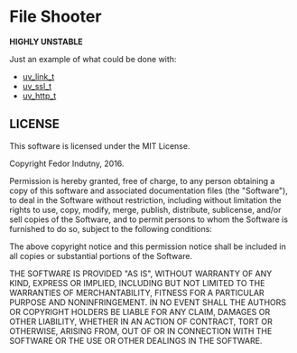 # File Shooter

**HIGHLY UNSTABLE**

Just an example of what could be done with:

* [uv_link_t][0]
* [uv_ssl_t][1]
* [uv_http_t][2]

## LICENSE

This software is licensed under the MIT License.

Copyright Fedor Indutny, 2016.

Permission is hereby granted, free of charge, to any person obtaining a
copy of this software and associated documentation files (the
"Software"), to deal in the Software without restriction, including
without limitation the rights to use, copy, modify, merge, publish,
distribute, sublicense, and/or sell copies of the Software, and to permit
persons to whom the Software is furnished to do so, subject to the
following conditions:

The above copyright notice and this permission notice shall be included
in all copies or substantial portions of the Software.

THE SOFTWARE IS PROVIDED "AS IS", WITHOUT WARRANTY OF ANY KIND, EXPRESS
OR IMPLIED, INCLUDING BUT NOT LIMITED TO THE WARRANTIES OF
MERCHANTABILITY, FITNESS FOR A PARTICULAR PURPOSE AND NONINFRINGEMENT. IN
NO EVENT SHALL THE AUTHORS OR COPYRIGHT HOLDERS BE LIABLE FOR ANY CLAIM,
DAMAGES OR OTHER LIABILITY, WHETHER IN AN ACTION OF CONTRACT, TORT OR
OTHERWISE, ARISING FROM, OUT OF OR IN CONNECTION WITH THE SOFTWARE OR THE
USE OR OTHER DEALINGS IN THE SOFTWARE.

[0]: https://github.com/indutny/uv_link_t
[1]: https://github.com/indutny/uv_ssl_t
[2]: https://github.com/indutny/uv_http_t
